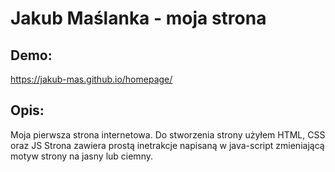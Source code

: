 # Jakub Maślanka - moja strona

## Demo:

https://jakub-mas.github.io/homepage/

## Opis:

Moja pierwsza strona internetowa.
Do stworzenia strony użyłem HTML, CSS oraz JS
Strona zawiera prostą inetrakcje napisaną w java-script zmieniającą motyw strony na jasny lub ciemny.
